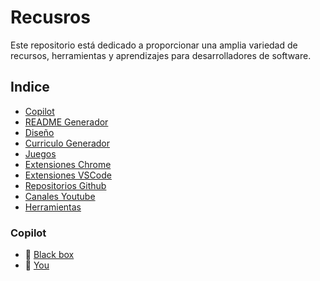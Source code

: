 # Recusros

Este repositorio está dedicado a proporcionar una amplia variedad de recursos, herramientas y aprendizajes para desarrolladores de software.

## Indice

- [Copilot](#copilot)
- [README Generador](#copilot)
- [Diseño](#copilot)
- [Curriculo Generador](#copilot)
- [Juegos](#copilot)
- [Extensiones Chrome](#copilot)
- [Extensiones VSCode](#copilot)
- [Repositorios Github](#copilot)
- [Canales Youtube](#copilot)
- [Herramientas](#copilot)


### Copilot <a name="copilot"></a>
- :rocket: [Black box](https://www.blackbox.ai/)
- :rocket: [You](https://you.com/)

